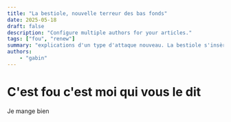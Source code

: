 ```yaml
---
title: "La bestiole, nouvelle terreur des bas fonds"
date: 2025-05-18
draft: false
description: "Configure multiple authors for your articles."
tags: ["fou", "renew"]
summary: "explications d'un type d'attaque nouveau. La bestiole s'insère dans vos cartes graphiques et les brûlent de l'intérieur"
authors:
    - "gabin"
---
```


# C'est fou c'est moi qui vous le dit

Je mange bien
